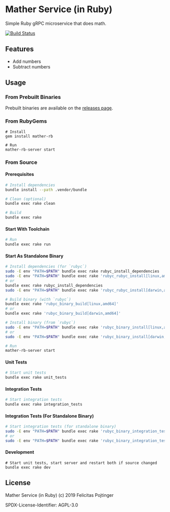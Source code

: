 # Mather Service (in Ruby)

Simple Ruby gRPC microservice that does math.

[![Build Status](https://travis-ci.com/pojntfx/mather-rb.svg?branch=master)](https://travis-ci.com/pojntfx/mather-rb)

## Features

- Add numbers
- Subtract numbers

## Usage

### From Prebuilt Binaries

Prebuilt binaries are available on the [releases page](https://github.com/pojntfx/mather-rb/releases/latest).

### From RubyGems

```
# Install
gem install mather-rb

# Run
mather-rb-server start
```

### From Source

#### Prerequisites

```bash
# Install dependencies
bundle install --path .vendor/bundle

# Clean (optional)
bundle exec rake clean

# Build
bundle exec rake
```

#### Start With Toolchain

```bash
# Run
bundle exec rake run
```

#### Start As Standalone Binary

```bash
# Install dependencies (for `rubyc`)
sudo -E env "PATH=$PATH" bundle exec rake rubyc_install_dependencies
sudo -E env "PATH=$PATH" bundle exec rake 'rubyc_rubyc_install[linux,amd64]'
# or
bundle exec rake rubyc_install_dependencies
sudo -E env "PATH=$PATH" bundle exec rake 'rubyc_rubyc_install[darwin,amd64]'

# Build binary (with `rubyc`)
bundle exec rake 'rubyc_binary_build[linux,amd64]'
# or
bundle exec rake 'rubyc_binary_build[darwin,amd64]'

# Install binary (from `rubyc`)
sudo -E env "PATH=$PATH" bundle exec rake 'rubyc_binary_install[linux,amd64]'
# or
sudo -E env "PATH=$PATH" bundle exec rake 'rubyc_binary_install[darwin,amd64]'

# Run
mather-rb-server start
```

#### Unit Tests

```bash
# Start unit tests
bundle exec rake unit_tests
```

#### Integration Tests

```bash
# Start integration tests
bundle exec rake integration_tests
```

#### Integration Tests (For Standalone Binary)

```bash
# Start integration tests (for standalone binary)
sudo -E env "PATH=$PATH" bundle exec rake 'rubyc_binary_integration_tests[linux,amd64]'
# or
sudo -E env "PATH=$PATH" bundle exec rake 'rubyc_binary_integration_tests[darwin,amd64]'
```

#### Development

```
# Start unit tests, start server and restart both if source changed
bundle exec rake dev
```

## License

Mather Service (in Ruby) (c) 2019 Felicitas Pojtinger

SPDX-License-Identifier: AGPL-3.0
